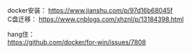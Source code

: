 
docker安装：
https://www.jianshu.com/p/97d16b68045f  
C盘迁移：
https://www.cnblogs.com/xhznl/p/13184398.html  

hang住：  
https://github.com/docker/for-win/issues/7808
